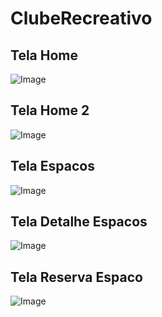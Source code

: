 # ClubeRecreativo

## Tela Home 
![Image](https://github.com/user-attachments/assets/8e69c723-1a36-441e-9748-650836914adb)
<br>

## Tela Home 2
![Image](https://github.com/Rossatoo/clube-recreativo/issues/2#issue-3060447018)
<br>

## Tela Espacos
![Image](https://github.com/Rossatoo/clube-recreativo/issues/3#issue-3060448242)
<br>

## Tela Detalhe Espacos
![Image](https://github.com/Rossatoo/clube-recreativo/issues/4#issue-3060449950)
<br>

## Tela Reserva Espaco
![Image]()
<br>

